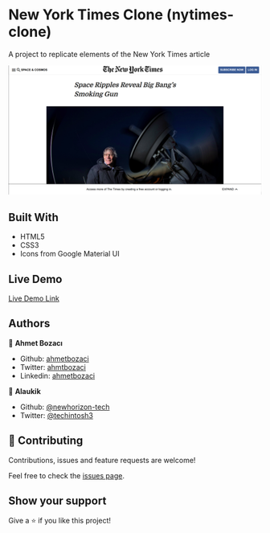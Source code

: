 
# New York Times Clone (nytimes-clone)

A project to replicate elements of the New York Times article

![screenshot](./img/screenshot.png)

## Built With

- HTML5
- CSS3
- Icons from Google Material UI



## Live Demo

[Live Demo Link](https://newhorizon-tech.github.io/nytimes-clone/)



## Authors

👤 **Ahmet Bozacı**

- Github: [ahmetbozaci](https://github.com/ahmetbozaci )
- Twitter: [ahmtbozaci](https://twitter.com/ahmtbozaci)
- Linkedin: [ahmetbozaci](https://linkedin.com/in/ahmetbozaci)

👤 **Alaukik**

- Github: [@newhorizon-tech](https://github.com/newhorizon-tech)
- Twitter: [@techintosh3](https://twitter.com/techintosh3)

## 🤝 Contributing

Contributions, issues and feature requests are welcome!

Feel free to check the [issues page](../../issues/).

## Show your support

Give a ⭐️ if you like this project!
